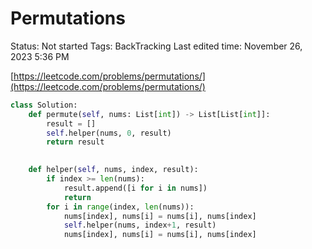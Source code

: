 # Permutations

Status: Not started
Tags: BackTracking
Last edited time: November 26, 2023 5:36 PM

[https://leetcode.com/problems/permutations/](https://leetcode.com/problems/permutations/)

```python
class Solution:
    def permute(self, nums: List[int]) -> List[List[int]]:
        result = []
        self.helper(nums, 0, result)
        return result
    

    def helper(self, nums, index, result):
        if index >= len(nums):
            result.append([i for i in nums])
            return
        for i in range(index, len(nums)):
            nums[index], nums[i] = nums[i], nums[index]
            self.helper(nums, index+1, result)
            nums[index], nums[i] = nums[i], nums[index]
```